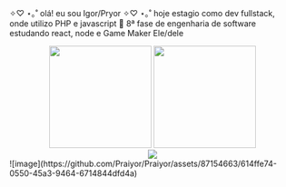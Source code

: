 ✧♡ ⋆｡˚ olá! eu sou Igor/Pryor ✧♡ ⋆｡˚
hoje estagio como dev fullstack, onde utilizo PHP e javascript 🙂
8ª fase de engenharia de software
estudando react, node e Game Maker
Ele/dele

<div align="center">
  <img height="180em" src="https://github-readme-stats.vercel.app/api/top-langs/?username=Praiyor&layout=donut&theme=dracula" />
  <img height="180em" src="338224_3xnLeoKj.png"/>
</div>

<div align="center"> 
  <a href = "mailto:igorigormeurer34@gmail.com"><img src="https://img.shields.io/badge/-Gmail-%23333?style=for-the-badge&logo=gmail&logoColor=white" target="_blank"></a>
</div>
![image](https://github.com/Praiyor/Praiyor/assets/87154663/614ffe74-0550-45a3-9464-6714844dfd4a)

